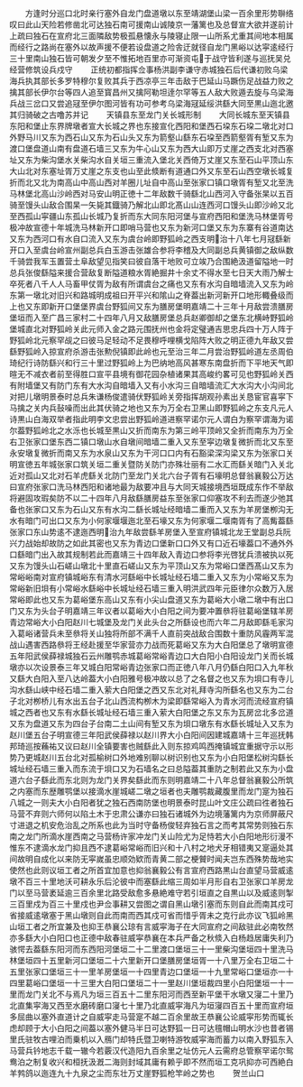 <!-- { "loadSidebar": true } -->
　　方逢时分巡口北时亲行塞外自龙门盘道墩以东至靖湖堡山梁一百余里形势聨络叹曰此山天险若修凿北可达独石南可援南山诚陵京一藩篱也及总督宣大欲并遂前计上疏曰独石在宣府北三面隣敌势极孤悬懐永与陵寝止限一山所系尤重其间地本相属而经行之路尚在塞外以故声援不便若设盘道之险舎迂就径自龙门黑峪以达寜逺经行三十里南山独石皆可朝发夕至不惟拓地百里亦可渐资屯于战守皆利遂与巡抚吴兑经营修筑设兵戍守
　　正统初都指挥佥事杨洪副李谦守赤城独石后代谦初败乌梁海兵执其部长多罗特穆尔复败其兵于西凉亭三年击敌于巴延山马蹶伤足战益力败之擒其部长伊尔台等四人追至寳昌州又擒阿勒坦逹尔罕等五人敌大败遁去旋与乌梁海兵战三岔口又尝追冦至伊尔图河皆有功可参考乌梁海冦延绥洪繇大同至黒山迤北邀其归骑破之古噜苏并记
　　天镇县东至龙门关长城形制
　　大同长城东至天镇县东阳和堡止东界牌墩者宣大长城之界也东接宣化西阳和堡西石垜东石垜二墩北对口外野马川又东为西石山又东为石山头又东为箭壑山繇东石垜至西箭壑胥有堑又东为渡口堡盘道山南有盘道石墙三又东为牛心山又东为西大山即万丈崖之西支北对西塞址又东为柴沟堡水关柴沟水自关垣三重流入堡北关西倚万丈崖又东至石山平顶山东大山北对东塞址胥万丈崖之东支也山至此倐断有道通口外又东至石山西空墩长城复折而北又北为南高山中高山西对羊圈儿址自中高山至张家口镇口墩胥有堑又北至洗马林堡北高山沙岭西对马安山明正徳十二年敌数千骑繇北山西河入守备张杲以五百骑至馒头山敌合围杲一矢毙其鐡骑乃解北山即北髙山山连西河口馒头山即沙岭又北至西孤山寜疆山东孤山长城乃复折而东大同东阳河堡与宣府西阳和堡洗马林堡胥号极冲故宣德十年城洗马林新开口即哨马营也又东为新河口堡又东为东寨有谷道南达又东为西河口有水自口流入又东为虞台岭即野狐岭之西支明治十八年七月冦繇新开口入至虞台岭宣州副总兵白玉游击张雄合参将李稽及大同副总兵黄镇御之敌纵数千骑尝我军玉置营土阜敌望见指笑曰彼自落干地败可立竢乃合围絶汲道留隘地一时总兵张俊繇隘来援合营敌复断隘道粮水胥絶掘井十余丈不得水至七日天大雨乃解士卒死者八千人人马畜甲仗胥为敌有所谓虞台之痛也又东有水沟自暗墙流入又东为岭东第一墩北对旧兴和路城明成祖曰开平兴和隂山之脊葢出新河新开口地形輙叠级而上也又东即新开口堡堡界虞台野狐间又东为膳房堡明嘉靖二十三年十月敌尝溃膳房堡垣而入至广昌三家村二十四年八月又敌膳房堡总兵赵卿御却之堡东北横峙野狐岭堡城直北对野狐岭关此元师入金之路元围抚州也金将定璧通吉思忠兵四十万人阵于野狐岭北元察罕觇之曰彼马足轻动不足畏穆呼哩横戈陷阵大败之明正德九年敌又尝繇野狐岭入掠宣府杀游击张勲倪镇即此岭也元至治三年二月尝治野狐岭道左丞周伯琦纪行诗防繇兴和行三十里过野狐岭上为巴纳地高风甚寒东南盘折而下平地天气即暄无不减衣者前至得胜口宣平县境有御花园杂植诸果其高峻约畧可见也野狐岭关西有附墙堡又有防门东有大水沟自暗墙入又有小水沟三自暗墙流汇大水沟大小沟间北对把儿墩明景泰时总兵朱谦杨俊遣骑伏野狐岭关旁指挥胡观孙素出关恳宦官喜寜下马擒之关内兵鼔噪而出此其伏骑之地也又东为万全右卫黑山即野狐岭之东支凡元人诗黒山白海双举者指此明李文忠尝出野狐岭道进察罕诺尔元人谓白为察罕谓海为诺尔葢野狐岭北之水泺也长城至黒山又折而南东为第三岭平顶岭又全折而南东为万全右卫张家口堡东西二镇口墩山水自墩间暗墙二重入又东至寜边墩复微折而北又东至永安墩复微折而南又东为水泉山又东为干河口口内有石豁梁深沟梁又东为张家口关明宣徳五年城张家口筑关垣二重关暨防关防门亦殊壮丽有二水汇而繇关暗门入关北近对孤山又北对石羊虎繇关北防门至龙门关北六台子胥有石壕明总督翁襄毅公万达曰宣府张家口洗马林西阳和诸地最为敌要冲且与大同天城接境西垣既成东作不举敌将避固攻瑕矣防不以二十四年八月敌繇膳房益东至张家口仰塞攻不利去而遂少弛其备也张家口又东为石山又东有水沟二繇长城址经暗墙二重而入又东为羊房堡栁沟无水有暗门可出口又东为小何家堰堰迤北至石壕又东为何家堰二堰南胥有了高觜葢繇张家口东山势逺不逮迤西明治九年敌尝繇羊房堡入至宣府镇城北龙王堂副总兵阮兴力战始却故防之如此其密也又东为青边口堡新口口外又有口近石壕葢口不通外外口繇暗门出入故其规制若此而嘉靖三十四年敌入青边口参将李光啓犹兵溃被执以死又东为馒头山石嵯山墩北十里直石嵯山又东为平顶山又东为常峪口堡西髙山又东为常峪峪南对宣府镇城峪东有清水河繇峪中长城址经石墙二重入又东为小常峪又东为常峪新旧垻有小常峪水繇峪中长城址经石墙三重入明洪武四年元臣律尔众数万入居常峪即此也又东为葛峪堡东高山又东有小尖山盘道又东为葛峪大小墩二墩中有出口门又东为头台子明嘉靖三年议者以葛峪大小白阳之间为要冲置叅将驻葛峪堡辖羊房青边常峪大小白阳赵川七城堡及龙门关此头台之所繇设也而六年二月敌即繇毛家沟入葛峪诸营兵未至叅将关山独将所部不满千人直前突战敌合围数十重防风霾两军混战山遇害西路叅将王经赴援至华家营亦力战而死葛峪又东为大白阳堡总了墩明宣德五年阳武侯薛禄城独石云州雕鹗赤城葛峪常峪青边口大白阳小白阳设龙门关而长城墩亦以次设景泰三年又城白阳常峪青边张家口而正徳八年八月仍繇白阳口入九年秋又繇大白阳入至八达岭葢大小白阳雅号极冲故以总了之名督之也又东为垻口有寺儿沟水繇山峡中经石墙二重入萦大白阳堡之西又东北对礼拜寺沟所繇名也又东为二台子北对栁桥儿有水出五台子北山西流构栁木为梁即繇常峪入为青水河而流经宣府镇城之西者也又东有水繇长城址经石墙三重入萦大白阳堡之东又东为瓦房岔北多岔道又东为盘道又东为四台子台南二土山间有堑又东为垻口墩东有水繇长城址入又东为赵川堡五台子明宣德三年阳武侯薛禄以赵川界大小白阳间因建城嘉靖十三年巡抚韩邦琦巡按蘓祐又议曰赵川全镇要害也贼繇此入则东掠鸡鸣西掩镇城宜重据守示以形势乃更城赵川五台北对孤榆树口外地难别聊以树识别也又东为小白阳堡松树沟繇长城址经石墙三重入而东流于垻口又为石墙名之曰总隘葢其重防之制若此又东为小盘道六台子繇此而东北则为龙门关界矣繇此而东则明嘉靖二十八年总督翁襄毅公所筑之内塞而东歴雕鹗堡以接滴水崖城嵯二墩之垣者也夫雕鹗裁藏腹里而龙门寔为独石八城之一则夫大小白阳者犹之独石西南防堡也明景泰时昆山叶文庄公疏曰徃者独石马营不弃则六师何以陷土木于忠肃公谦亦曰独石诸城外为边境藩篱内为京师屏蔽尺寸进退之机安危治乱之所系也此为当时守备杨俊轻弃独石言之而考其常势则独石东南之龙门所滴水崖西南之马营杨许家冲龙门关山险尤为足恃若大小白阳地形衍漫不惟东不逮滴水龙门抑且西不逮葛峪常峪而旧兴和十八村之地犬牙相错夷又寔逼处其间故明自成化以来防无寜嵗虽忠顺効欵而青黄二部之梗贙时闻夫岂东西殊势哉地实使然也此则议垣工者之所首宜加意也抑翁襄毅公有言宣府西路黒山台直望马营威逺墩不百三十里地沃可耕永乐后沦彼中而塞繇此缩三周如半月形自右卫张家口羊房龙门以至马营袤延逾三百余里北路受敌愈多悬絶难守若引垣直之自黒山以及威逺则掣三百里戍为百三十里戍也尹佥事耕又尝图之谓自黑山墩引塞而东则自此而南其戍可省接威逺墩塞于黑山墩则自此而南而西其戍可省而惜乎胥未之克行此亦议飞狐岭黑山垣工者之所宜兼及也抑王恭襄公琼有言威寜海子在大同宣府之间敌驻此必南牧然亦多繇大小白阳口也正德中敌春驻威寜恭襄在本兵严备之秋倐入白杨趋居庸失利乃骇愕去葢繇东阳河而东西阳河堡垣二十二里渡口堡垣三十一里柴沟堡垣四十里洗马林堡垣四十五里新河口堡垣二十六里新开口堡膳房堡垣胥一十八里万全右卫垣二十五里张家口堡垣三十一里羊房堡垣一十四里青边口堡垣一十九里常峪口堡垣亦一十四里葛峪口堡垣一十三里大白阳口堡垣二十一里赵川堡垣裁四里小白阳堡垣一十一里而龙门关北不与焉凡为垣三百五十二里东阳河而西至新平堡干水墩又寖二十里乃北直集寜海又西至水磨砖磨口寖七十里乃北直威寜海凡为垣寖四百五十里而宣府垣多屈曲以塞外直道计之自威寜走马营寔不越二百余里故王恭襄公论威寜形势而辄长虑却顾于大小白阳之间葢以塞外健马半日可达野狐一日可达氊帽山明水沙也昔者锡里氏驻牧古哩泊而乗机以入鴈门却特氏暨卫喇特游牧威寜海而蓄力以南入野狐东入马营兵钤地志千载一辙今若覈汉代造阳九百余里之址仿元人云需府总管察罕诺尔鸳鸯泊之制复收兴和桓抚汲漑二海则封域其庸有赖乎即不然而垣工克巩抑亦可西絶白羊鹁鸽以迤连九十九泉之尘而东壮万丈崖野狐枪竿岭之势也
　　贺兰山口
